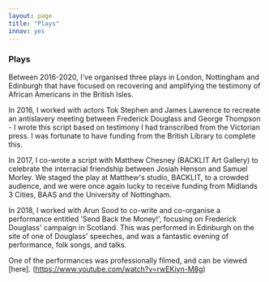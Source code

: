 ```yaml
---
layout: page
title: "Plays"
innav: yes
---
```


### Plays

Between 2016-2020, I've organised three plays in London, Nottingham and Edinburgh that have focused on recovering and amplifying the testimony of African Americans in the British Isles.

In 2016, I worked with actors Tok Stephen and James Lawrence to recreate an antislavery meeting between Frederick Douglass and George Thompson - I wrote this script based on testimony I had transcribed from the Victorian press. I was fortunate to have funding from the British Library to complete this.

In 2017, I co-wrote a script with Matthew Chesney (BACKLIT Art Gallery) to celebrate the interracial friendship between Josiah Henson and Samuel Morley. We staged the play at Matthew's studio, BACKLIT, to a crowded audience, and we were once again lucky to receive funding from Midlands 3 Cities, BAAS and the University of Nottingham.

In 2018, I worked with Arun Sood to co-write and co-organise a performance entitled 'Send Back the Money!', focusing on Frederick Douglass' campaign in Scotland. This was performed in Edinburgh on the site of one of Douglass' speeches, and was a fantastic evening of performance, folk songs, and talks.

One of the performances was professionally filmed, and can be viewed [here]. (https://www.youtube.com/watch?v=rwEKiyn-M8g)
